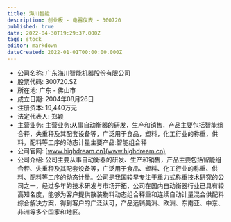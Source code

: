 ```yaml
---
title: 海川智能
description: 创业板 - 电器仪表 - 300720
published: true
date: 2022-04-30T19:29:37.000Z
tags: stock
editor: markdown
dateCreated: 2022-01-01T00:00:00.000Z
---
```


- 公司名称: 广东海川智能机器股份有限公司
- 股票代码: 300720.SZ
- 所在地: 广东 - 佛山市
- 成立日期: 2004年08月26日
- 注册资本: 19,440万元
- 法定代表人: 郑颖
- 主营业务: 主营业务:从事自动衡器的研发，生产和销售，产品主要包括智能组合秤，失重秤及其配套设备等，广泛用于食品，塑料，化工行业的称重，供料，配料等工序的动态计量主要产品:智能组合秤
- 公司官网: [www.highdream.cn](www.highdream.cn)
- 公司介绍: 公司主要从事自动衡器的研发、生产和销售，产品主要包括智能组合秤、失重秤及其配套设备等，广泛用于食品、塑料、化工行业的称重、供料、配料等工序的动态计量。公司是我国较早专注于重力式称重技术研究的公司之一，经过多年的技术研发与市场开拓，公司在国内自动衡器行业已具有较高知名度，能够为客户提供散装物料动态组合秤重和连续自动计量混合供配料综合解决方案，得到客户的广泛认可，产品远销美洲、欧洲、东南亚、中东、非洲等多个国家和地区。


